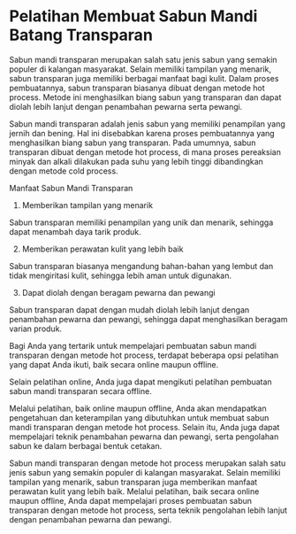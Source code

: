 # Pelatihan Membuat Sabun Mandi Batang Transparan

Sabun mandi transparan merupakan salah satu jenis sabun yang semakin populer di kalangan masyarakat. Selain memiliki tampilan yang menarik, sabun transparan juga memiliki berbagai manfaat bagi kulit. Dalam proses pembuatannya, sabun transparan biasanya dibuat dengan metode hot process. Metode ini menghasilkan biang sabun yang transparan dan dapat diolah lebih lanjut dengan penambahan pewarna serta pewangi.



Sabun mandi transparan adalah jenis sabun yang memiliki penampilan yang jernih dan bening. Hal ini disebabkan karena proses pembuatannya yang menghasilkan biang sabun yang transparan. Pada umumnya, sabun transparan dibuat dengan metode hot process, di mana proses pereaksian minyak dan alkali dilakukan pada suhu yang lebih tinggi dibandingkan dengan metode cold process.



Manfaat Sabun Mandi Transparan

1. Memberikan tampilan yang menarik

Sabun transparan memiliki penampilan yang unik dan menarik, sehingga dapat menambah daya tarik produk.

2. Memberikan perawatan kulit yang lebih baik

Sabun transparan biasanya mengandung bahan-bahan yang lembut dan tidak mengiritasi kulit, sehingga lebih aman untuk digunakan.

3. Dapat diolah dengan beragam pewarna dan pewangi

Sabun transparan dapat dengan mudah diolah lebih lanjut dengan penambahan pewarna dan pewangi, sehingga dapat menghasilkan beragam varian produk.



Bagi Anda yang tertarik untuk mempelajari pembuatan sabun mandi transparan dengan metode hot process, terdapat beberapa opsi pelatihan yang dapat Anda ikuti, baik secara online maupun offline.



Selain pelatihan online, Anda juga dapat mengikuti pelatihan pembuatan sabun mandi transparan secara offline.



Melalui pelatihan, baik online maupun offline, Anda akan mendapatkan pengetahuan dan keterampilan yang dibutuhkan untuk membuat sabun mandi transparan dengan metode hot process. Selain itu, Anda juga dapat mempelajari teknik penambahan pewarna dan pewangi, serta pengolahan sabun ke dalam berbagai bentuk cetakan.



Sabun mandi transparan dengan metode hot process merupakan salah satu jenis sabun yang semakin populer di kalangan masyarakat. Selain memiliki tampilan yang menarik, sabun transparan juga memberikan manfaat perawatan kulit yang lebih baik. Melalui pelatihan, baik secara online maupun offline, Anda dapat mempelajari proses pembuatan sabun transparan dengan metode hot process, serta teknik pengolahan lebih lanjut dengan penambahan pewarna dan pewangi.
